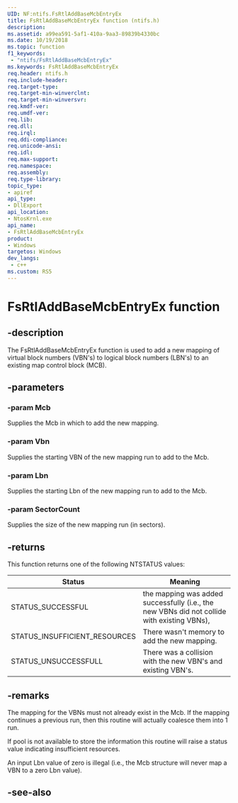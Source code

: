 ```yaml
---
UID: NF:ntifs.FsRtlAddBaseMcbEntryEx
title: FsRtlAddBaseMcbEntryEx function (ntifs.h)
description:
ms.assetid: a99ea591-5af1-410a-9aa3-89839b4330bc
ms.date: 10/19/2018
ms.topic: function
f1_keywords:
 - "ntifs/FsRtlAddBaseMcbEntryEx"
ms.keywords: FsRtlAddBaseMcbEntryEx
req.header: ntifs.h
req.include-header:
req.target-type:
req.target-min-winverclnt:
req.target-min-winversvr:
req.kmdf-ver:
req.umdf-ver:
req.lib:
req.dll:
req.irql: 
req.ddi-compliance:
req.unicode-ansi:
req.idl:
req.max-support:
req.namespace:
req.assembly:
req.type-library: 
topic_type: 
- apiref
api_type: 
- DllExport
api_location: 
- NtosKrnl.exe
api_name: 
- FsRtlAddBaseMcbEntryEx
product:
- Windows
targetos: Windows
dev_langs:
 - c++
ms.custom: RS5
---
```


# FsRtlAddBaseMcbEntryEx function


## -description

The FsRtlAddBaseMcbEntryEx function is used to add a new mapping of virtual block numbers (VBN's) to logical block numbers (LBN's) to an existing map control block (MCB).

## -parameters

### -param Mcb

Supplies the Mcb in which to add the new mapping.

### -param Vbn

Supplies the starting VBN of the new mapping run to add to the Mcb.

### -param Lbn

Supplies the starting Lbn of the new mapping run to add to the Mcb.

### -param SectorCount
Supplies the size of the new mapping run (in sectors).

## -returns
This function returns one of the following NTSTATUS values:

Status|Meaning
---|----
STATUS_SUCCESSFUL|the mapping was added successfully (i.e., the new VBNs did not collide with existing VBNs),
STATUS_INSUFFICIENT_RESOURCES|There wasn't memory to add the new mapping.
STATUS_UNSUCCESSFULL|There was a collision with the new VBN's and existing VBN's.

## -remarks

The mapping for the VBNs must not already exist in the Mcb.  If the
mapping continues a previous run, then this routine will actually coalesce
them into 1 run.

If pool is not available to store the information this routine will raise a
status value indicating insufficient resources.

An input Lbn value of zero is illegal (i.e., the Mcb structure will never
map a VBN to a zero Lbn value).

## -see-also
